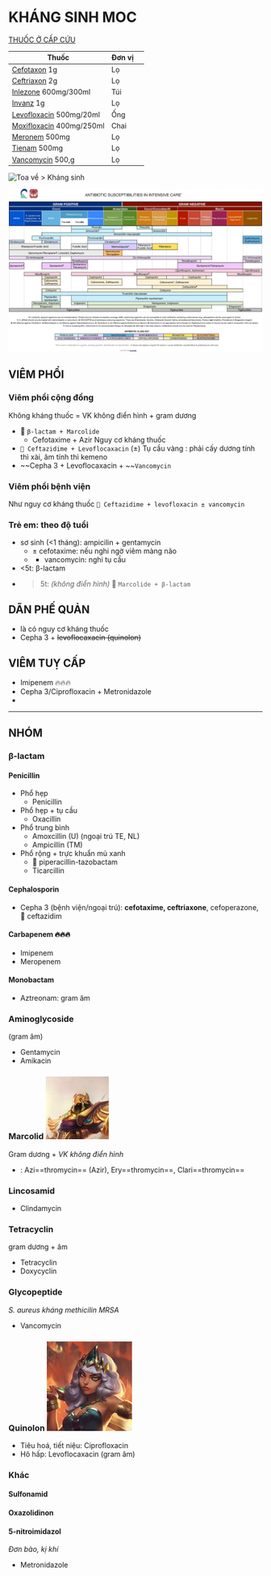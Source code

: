 # KHÁNG SINH MOC
[THUỐC Ở CẤP CỨU](../100%20Reference%20notes/THU%E1%BB%90C%20%E1%BB%9E%20C%E1%BA%A4P%20C%E1%BB%A8U.md)

| Thuốc                        | Đơn vị |     |
| ---------------------------- | ------ | --- |
| [Cefotaxon](Cefotaxon.md) 1g             | Lọ     |     |
| [Ceftriaxon](../100%20Reference%20notes/Ceftriaxon.md) 2g            | Lọ     |     |
| [Inlezone](Inlezone.md) 600mg/300ml     | Túi    |     |
| [Invanz](Invanz.md) 1g                | Lọ     |     |
| [Levofloxacin](Levofloxacin.md) 500mg/20ml  | Ống    |     |
| [Moxifloxacin](Moxifloxacin.md) 400mg/250ml | Chai   |     |
| [Meronem](Meronem.md) 500mg            | Lọ     |     |
| [Tienam](Tienam.md) 500mg             | Lọ     |     |
| [Vancomycin](Vancomycin.md) 500,g         | Lọ     |     |


![Toa về > Kháng sinh](../100%20Reference%20notes/Toa%20v%E1%BB%81.md#Kháng%20sinh)

![Pho khang sinh-20240620192020027.webp](../200%20FILES/201%20Image/Pho%20khang%20sinh-20240620192020027.webp)

## VIÊM PHỔI
### Viêm phổi cộng đồng
Không kháng thuốc = VK không điển hình + gram dương
- 🍏 `β-lactam + Marcolide`
	- Cefotaxime + Azir
Nguy cơ kháng thuốc
- `🦞 Ceftazidime + Levoflocaxacin`
(±) Tụ cầu vàng : phải cấy dương tính thì xài, âm tính thì kemeno
- ~~Cepha 3 + Levoflocaxacin + ~~`Vancomycin`

### Viêm phổi bệnh viện
Như nguy cơ kháng thuốc
`🦞 Ceftazidime + levofloxacin ± vancomycin`

### Trẻ em: theo độ tuổi
- sơ sinh (<1 tháng): ampicilin + gentamycin
	- ± cefotaxime: nếu nghi ngờ viêm màng não
	- + vancomycin: nghi tụ cầu
- <5t: β-lactam
- >5t: *(không điển hình)* 🍏 `Marcolide + β-lactam`

## DÃN PHẾ QUẢN
- là có nguy cơ kháng thuốc
- Cepha 3 + ~~levoflocaxacin (quinolon)~~

## VIÊM TUỴ CẤP
- Imipenem 🔥🔥🔥
- Cepha 3/Ciprofloxacin + Metronidazole
- 


---
## NHÓM

### β-lactam
#### Penicillin
- Phổ hẹp
	- Penicillin
- Phổ hẹp + tụ cầu
	- Oxacillin
- Phổ trung bình
	- Amoxcillin (U) (ngoại trú TE, NL)
	- Ampicillin (TM)
- Phổ rộng + trực khuẩn mủ xanh
	- 🦞 piperacillin-tazobactam
	- Ticarcillin
#### Cephalosporin
- Cepha 3 (bệnh viện/ngoại trú): **cefotaxime, ceftriaxone**, cefoperazone, 🦞 ceftazidim
#### Carbapenem 🔥🔥🔥
- Imipenem
- Meropenem
#### Monobactam
- Aztreonam: gram âm
### Aminoglycoside
(gram âm)
- Gentamycin
- Amikacin

### Marcolid ![50](./200%20Files/image/image/Azir.jpeg)
Gram dương + *VK không điển hình*
- : Azi==thromycin== (Azir), Ery==thromycin==, Clari==thromycin==
### Lincosamid
- Clindamycin
### Tetracyclin
gram dương + âm
- Tetracyclin
- Doxycyclin

### Glycopeptide
*S. aureus kháng methicilin MRSA*
- Vancomycin
### Quinolon ![50](./200%20Files/image/image/qiyana.jpeg)
- Tiêu hoá, tiết niệu: Ciprofloxacin
- Hô hấp: Levoflocaxacin (gram âm)
### Khác
#### Sulfonamid
#### Oxazolidinon
#### 5-nitroimidazol
*Đơn bào, kị khí*
- Metronidazole


